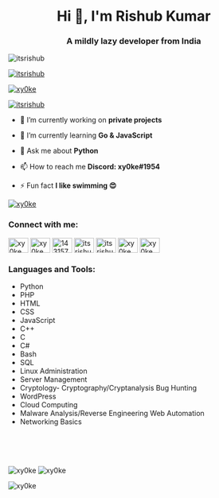 <h1 align="center">Hi 👋, I'm Rishub Kumar</h1>
<h3 align="center">A mildly lazy developer from India</h3>

<p align="left"> <img src="https://komarev.com/ghpvc/?username=xy0ke&label=Profile%20views&color=0e75b6&style=flat" alt="itsrishub" /> </p>

<p align="left"> <a href="https://github.com/ryo-ma/github-profile-trophy"><img src="https://github-profile-trophy.vercel.app/?username=itsrishub&theme=radical" alt="itsrishub" /></a> </p>

<p align="left"> <a href="https://twitter.com/itsrishub" target="blank"><img src="https://img.shields.io/twitter/follow/itsrishub?logo=twitter&style=for-the-badge" alt="xy0ke" /></a> </p>

<p align="left"> <a href="https://rishub.cc" target="blank"><img src="https://img.shields.io/website?label=rishub.cc&style=for-the-badge&url=https%3A%2F%2Frishub.cc" alt="itsrishub" /></a> </p>


- 🔭 I’m currently working on **private projects**

- 🌱 I’m currently learning **Go & JavaScript**

- 💬 Ask me about **Python**

- 📫 How to reach me **Discord: xy0ke#1954**

- ⚡ Fun fact **I like swimming 😍**


<p align="left"> <a href="https://open.spotify.com/user/31drjew66te656erjtmaoozu65si" target="blank"><img src="https://spotify-snowy.vercel.app/api/spotify" alt="xy0ke" /></a> </p>



<h3 align="left">Connect with me:</h3>
<p align="left">
<a href="https://dev.to/xy0ke" target="blank"><img align="center" src="https://cdn.jsdelivr.net/npm/simple-icons@3.0.1/icons/dev-dot-to.svg" alt="xy0ke" height="30" width="40" /></a>
<a href="https://twitter.com/itsrishub" target="blank"><img align="center" src="https://raw.githubusercontent.com/rahuldkjain/github-profile-readme-generator/master/src/images/icons/Social/twitter.svg" alt="xy0ke" height="30" width="40" /></a>
<a href="https://stackoverflow.com/users/14315714" target="blank"><img align="center" src="https://raw.githubusercontent.com/rahuldkjain/github-profile-readme-generator/master/src/images/icons/Social/stack-overflow.svg" alt="14315714" height="30" width="40" /></a>
<a href="https://instagram.com/itsrishub" target="blank"><img align="center" src="https://raw.githubusercontent.com/rahuldkjain/github-profile-readme-generator/master/src/images/icons/Social/instagram.svg" alt="itsrishub" height="30" width="40" /></a>
<a href="https://rishub.medium.com/" target="blank"><img align="center" src="https://raw.githubusercontent.com/rahuldkjain/github-profile-readme-generator/master/src/images/icons/Social/medium.svg" alt="itsrishub" height="30" width="40" /></a>
<a href="https://www.codechef.com/users/xy0ke" target="blank"><img align="center" src="https://cdn.jsdelivr.net/npm/simple-icons@3.1.0/icons/codechef.svg" alt="xy0ke" height="30" width="40" /></a>
<a href="https://www.leetcode.com/xy0ke" target="blank"><img align="center" src="https://raw.githubusercontent.com/rahuldkjain/github-profile-readme-generator/master/src/images/icons/Social/leet-code.svg" alt="xy0ke" height="30" width="40" /></a>
</p>

<h3 align="left">Languages and Tools:</h3>
<p align="left"><ul>
  <li>Python</li>
  <li>PHP</li>
  <li>HTML</li>
  <li>CSS</li>
  <li>JavaScript</li>
  <li>C++</li>
  <li>C</li>
  <li>C#</li>
  <li>Bash</li>
  <li>SQL</li>
  <li>Linux Administration</li>
  <li>Server Management</li>
  <li>Cryptology- Cryptography/Cryptanalysis Bug Hunting</li>
  <li>WordPress</li>
  <li>Cloud Computing</li>
  <li>Malware Analysis/Reverse Engineering Web Automation</li>
  <li>Networking Basics</li>
  
</ul> </p>

<br>
<br>
<br>

<p><img align="center" src="https://github-readme-stats.vercel.app/api?username=xy0ke&show_icons=true&locale=en&theme=radical" alt="xy0ke" />

<img align="center" src="https://github-readme-streak-stats.herokuapp.com/?user=xy0ke&theme=radical" alt="xy0ke" />

<img align="center" src="https://github-readme-stats.vercel.app/api/top-langs?username=xy0ke&show_icons=true&locale=en&layout=compact&theme=radical" alt="xy0ke" /></p>
